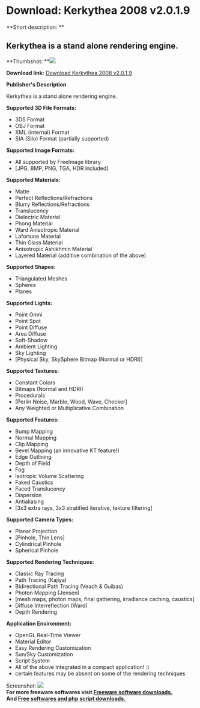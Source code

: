 # Download: Kerkythea 2008 v2.0.1.9

**Short description: **

## Kerkythea is a stand alone rendering engine.

  
**Thumbshot: **![](http://www.freewarefiles.com/screenshot/kerkythea_md.gif)   
  
**Download link:** [Download Kerkythea 2008 v2.0.1.9](http://freesoftwares.boysofts.com/Kerkythea_program_21657.html)  
  

**Publisher's Description**  
  

Kerkythea is a stand alone rendering engine.

**Supported 3D File Formats:**

  * 3DS Format 
  * OBJ Format 
  * XML (internal) Format 
  * SIA (Silo) Format (partially supported) 

**Supported Image Formats:**

  * All supported by FreeImage library 
  * [JPG, BMP, PNG, TGA, HDR included] 

**Supported Materials:**

  * Matte 
  * Perfect Reflections/Refractions 
  * Blurry Reflections/Refractions 
  * Translucency 
  * Dielectric Material 
  * Phong Material 
  * Ward Anisotropic Material 
  * Lafortune Material 
  * Thin Glass Material 
  * Anisotropic Ashikhmin Material 
  * Layered Material (additive combination of the above) 

**Supported Shapes:**

  * Triangulated Meshes 
  * Spheres 
  * Planes 

**Supported Lights:**

  * Point Omni 
  * Point Spot 
  * Point Diffuse 
  * Area Diffuse 
  * Soft-Shadow 
  * Ambient Lighting 
  * Sky Lighting 
  * [Physical Sky, SkySphere Bitmap (Normal or HDRI)] 

**Supported Textures:**

  * Constant Colors 
  * Bitmaps (Normal and HDRI) 
  * Procedurals 
  * [Perlin Noise, Marble, Wood, Wave, Checker] 
  * Any Weighted or Multiplicative Combination 

**Supported Features:**

  * Bump Mapping 
  * Normal Mapping 
  * Clip Mapping 
  * Bevel Mapping (an innovative KT feature!) 
  * Edge Outlining 
  * Depth of Field 
  * Fog 
  * Isotropic Volume Scattering 
  * Faked Caustics 
  * Faced Translucency 
  * Dispersion 
  * Antialiasing 
  * [3x3 extra rays, 3x3 stratified iterative, texture filtering] 

**Supported Camera Types:**

  * Planar Projection 
  * [Pinhole, Thin Lens] 
  * Cylindrical Pinhole 
  * Spherical Pinhole 

**Supported Rendering Techniques:**

  * Classic Ray Tracing 
  * Path Tracing (Kajiya) 
  * Bidirectional Path Tracing (Veach & Guibas) 
  * Photon Mapping (Jensen) 
  * [mesh maps, photon maps, final gathering, irradiance caching, caustics] 
  * Diffuse Interreflection (Ward) 
  * Depth Rendering 

**Application Environment:**

  * OpenGL Real-Time Viewer 
  * Material Editor 
  * Easy Rendering Customization 
  * Sun/Sky Customization 
  * Script System 
  * All of the above integrated in a compact application! :) 
  * certain features may be absent on some of the rendering techniques 

  
  
Screenshot: ![](http://www.freewarefiles.com/screenshot/kerkythea.gif)  
**For more freeware softwares visit [Freeware software downloads.](http://freesoftwares.boysofts.com/)**   
**And [Free softwares and php script downloads.](http://www.boysofts.com/)**

